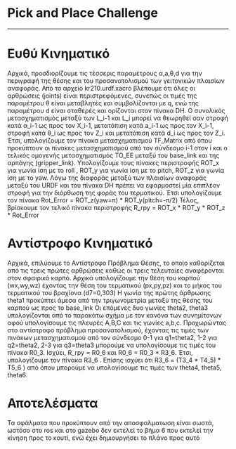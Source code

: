 # Pick and Place Challenge 

---
# Ευθύ Κινηματικό

Αρχικά, προσδιορίζουμε τις τέσσερις παραμέτρους α,a,θ,d για την περιγραφή της 
θέσης και του προσανατολισμού των γειτονικών πλαισίων αναφοράς.
Από το αρχείο kr210.urdf.xacro βλέπουμε ότι όλες οι αρθρώσεις (joints) είναι 
περιστρεφόμενες, συνεπώς οι τιμές της παραμέτρου θ είναι μεταβλητές και 
συμβολίζονται με q, ενώ της παραμέτρου d είναι σταθερές και ορίζονται στον 
πίνακα DH.
Ο συνολικός μετασχηματισμός μεταξύ των L_i-1 και L_i μπορεί να θεωρηθεί σαν 
στροφή κατά α_i-1 ως προς τον Χ_i-1, μετατόπιση κατά a_i-1 ως προς τον Χ_i-1, 
στροφή κατά θ_i ως προς τον Ζ_i και μετατόπιση κατά d_i ως προς τον Z_i.
Έτσι, υπολογίζουμε τον πίνακα μετασχηματισμού TF_Matrix από όπου προκύπτουν
οι πίνακες μετασχηματισμού από τον σύνδεσμο i-1 στον i και ο τελικός ομογενής
μετασχηματισμός TO_EE μεταξύ του base_link και της αρπάγης (gripper_link).
Υπολογίζουμε τους πίνακες περιστροφής ROT_x για γωνία ίση με το roll , ROT_y για 
γωνία ίση με το pitch, ROT_z για γωνία ίση με το yaw.
Λόγω της διαφοράς μεταξύ των πλαισίων αναφοράς μεταξύ του URDF και του 
πίνακα DH πρέπει να εφαρμοστεί μία επιπλέον στροφή για την διόρθωση της φοράς 
του τερματικού. Έτσι υπολογίζουμε τον πίνακα Rot_Error = ROT_z(yaw=π) * 
ROT_y(pitch=-π/2)
Τέλος, βρίσκουμε τον τελικό πίνακα περιστροφής R_rpy = ROT_x * ROT_y * ROT_z * 
Rot_Error

# Αντίστροφο Κινηματικό

Αρχικά, επιλύουμε το Αντίστροφο Πρόβλημα Θέσης, το οποίο καθορίζεται από τις 
τρεις πρώτες αρθρώσεις καθώς οι τρεις τελευταίες αναφέρονται στον σφαιρικό 
καρπό.
Αρχικά υπολογίζουμε την θέση του καρπού (wx,wy,wz) έχοντας την θέση του 
τερματικού (px,py,pz) και το μήκος του τερματικού του βραχίονα (d7=0,303)
Η γωνία της πρώτης άρθρωσης theta1 προκύπτει άμεσα από την τριγωνομετρία 
μεταξύ της θέσης του καρπού ως προς το base_link
Οι επόμενες δυο γωνίες theta2, theta3 υπολογίζονται από το παρακάτω σχήμα με 
τον κανόνα των συνημίτονων αφού υπολογίσουμε τις πλευρές A,B,C και τις γωνίες
a,b,c. Προχωρώντας στο αντίστροφο πρόβλημα προσανατολισμού, έχοντας τις τιμές των 
πινάκων μετασχηματισμού από τον σύνδεσμο 0-1 για q1=theta2, 1-2 για q2=theta2, 
2-3 για q3=theta3 μπορούμε να υπολογίσουμε τις τιμές του πίνακα R0_3. 
Ισχύει, R_rpy = R0_6 και R0_6 = R0_3 * R3_6. Έτσι, υπολογίζουμε τον πίνακα R3_6 .
Επίσης ισχύει ότι R3_6 = (T3_4 * T4_5) * T5_6 ) από όπου μπορούμε να 
υπολογίσουμε τις τιμές των theta4, theta5, theta6.

# Αποτελέσματα
Τα σφάλματα που προκύπτουν από την αποσφαλματωση είναι σωστά, ωστόσο στο 
ros και στο gazebo δεν εκτελεί το βήμα 6 που εκτελεί την κίνηση προς το κουτί, ενώ 
έχει δημιουργήσει το πλάνο προς αυτό


